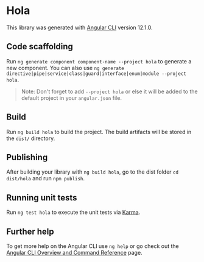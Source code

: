 # Hola

This library was generated with [Angular CLI](https://github.com/angular/angular-cli) version 12.1.0.

## Code scaffolding

Run `ng generate component component-name --project hola` to generate a new component. You can also use `ng generate directive|pipe|service|class|guard|interface|enum|module --project hola`.
> Note: Don't forget to add `--project hola` or else it will be added to the default project in your `angular.json` file. 

## Build

Run `ng build hola` to build the project. The build artifacts will be stored in the `dist/` directory.

## Publishing

After building your library with `ng build hola`, go to the dist folder `cd dist/hola` and run `npm publish`.

## Running unit tests

Run `ng test hola` to execute the unit tests via [Karma](https://karma-runner.github.io).

## Further help

To get more help on the Angular CLI use `ng help` or go check out the [Angular CLI Overview and Command Reference](https://angular.io/cli) page.
